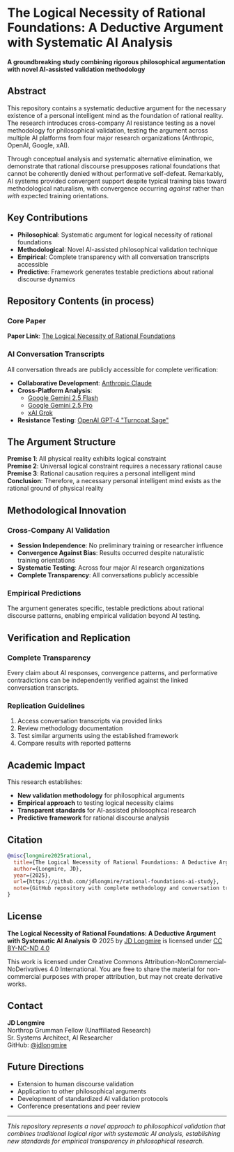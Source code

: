 # The Logical Necessity of Rational Foundations: A Deductive Argument with Systematic AI Analysis

**A groundbreaking study combining rigorous philosophical argumentation with novel AI-assisted validation methodology**

## Abstract

This repository contains a systematic deductive argument for the necessary existence of a personal intelligent mind as the foundation of rational reality. The research introduces cross-company AI resistance testing as a novel methodology for philosophical validation, testing the argument across multiple AI platforms from four major research organizations (Anthropic, OpenAI, Google, xAI).

Through conceptual analysis and systematic alternative elimination, we demonstrate that rational discourse presupposes rational foundations that cannot be coherently denied without performative self-defeat. Remarkably, AI systems provided convergent support despite typical training bias toward methodological naturalism, with convergence occurring *against* rather than *with* expected training orientations.

## Key Contributions

- **Philosophical**: Systematic argument for logical necessity of rational foundations
- **Methodological**: Novel AI-assisted philosophical validation technique
- **Empirical**: Complete transparency with all conversation transcripts accessible
- **Predictive**: Framework generates testable predictions about rational discourse dynamics

## Repository Contents (in process)

### Core Paper

**Paper Link**: [The Logical Necessity of Rational Foundations](http://bit.ly/401O31J)


### AI Conversation Transcripts
All conversation threads are publicly accessible for complete verification:

- **Collaborative Development**: [Anthropic Claude](https://claude.ai/share/85d672ba-6377-4143-aa5e-83b86d388ae1)
- **Cross-Platform Analysis**: 
  - [Google Gemini 2.5 Flash](https://g.co/gemini/share/bba6862bede1)
  - [Google Gemini 2.5 Pro](http://bit.ly/4kv99gm)
  - [xAI Grok](https://grok.com/share/bGVnYWN5_f8b8b3df-b96e-40c6-9226-a5373d5bdf93)
- **Resistance Testing**: [OpenAI GPT-4 "Turncoat Sage"](https://chatgpt.com/share/686bdcbf-5c38-8005-9593-51168ab40fd7)

## The Argument Structure

**Premise 1**: All physical reality exhibits logical constraint  
**Premise 2**: Universal logical constraint requires a necessary rational cause  
**Premise 3**: Rational causation requires a personal intelligent mind  
**Conclusion**: Therefore, a necessary personal intelligent mind exists as the rational ground of physical reality

## Methodological Innovation

### Cross-Company AI Validation
- **Session Independence**: No preliminary training or researcher influence
- **Convergence Against Bias**: Results occurred despite naturalistic training orientations
- **Systematic Testing**: Across four major AI research organizations
- **Complete Transparency**: All conversations publicly accessible

### Empirical Predictions
The argument generates specific, testable predictions about rational discourse patterns, enabling empirical validation beyond AI testing.

## Verification and Replication

### Complete Transparency
Every claim about AI responses, convergence patterns, and performative contradictions can be independently verified against the linked conversation transcripts.

### Replication Guidelines
1. Access conversation transcripts via provided links
2. Review methodology documentation
3. Test similar arguments using the established framework
4. Compare results with reported patterns

## Academic Impact

This research establishes:
- **New validation methodology** for philosophical arguments
- **Empirical approach** to testing logical necessity claims  
- **Transparent standards** for AI-assisted philosophical research
- **Predictive framework** for rational discourse analysis

## Citation

```bibtex
@misc{longmire2025rational,
  title={The Logical Necessity of Rational Foundations: A Deductive Argument with Systematic AI Analysis},
  author={Longmire, JD},
  year={2025},
  url={https://github.com/jdlongmire/rational-foundations-ai-study},
  note={GitHub repository with complete methodology and conversation transcripts}
}
```

## License

**The Logical Necessity of Rational Foundations: A Deductive Argument with Systematic AI Analysis** © 2025 by <a href="https://github.com/jdlongmire">JD Longmire</a> is licensed under <a href="https://creativecommons.org/licenses/by-nc-nd/4.0/">CC BY-NC-ND 4.0</a>

This work is licensed under Creative Commons Attribution-NonCommercial-NoDerivatives 4.0 International. You are free to share the material for non-commercial purposes with proper attribution, but may not create derivative works.

## Contact

**JD Longmire**  
Northrop Grumman Fellow (Unaffiliated Research)  
Sr. Systems Architect, AI Researcher  
GitHub: [@jdlongmire](https://github.com/jdlongmire)

## Future Directions

- Extension to human discourse validation 
- Application to other philosophical arguments
- Development of standardized AI validation protocols
- Conference presentations and peer review

---

*This repository represents a novel approach to philosophical validation that combines traditional logical rigor with systematic AI analysis, establishing new standards for empirical transparency in philosophical research.*
